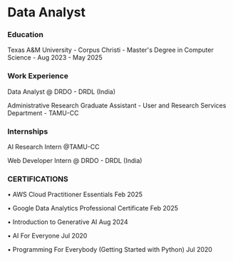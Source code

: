 # Data Analyst

### Education
Texas A&M University - Corpus Christi - Master's Degree in Computer Science - Aug 2023 - May 2025

### Work Experience
Data Analyst @ DRDO - DRDL (India)

Administrative Research Graduate Assistant - User and 
Research Services Department - TAMU-CC

### Internships
AI Research Intern @TAMU-CC

Web Developer Intern @ DRDO - DRDL (India)

### CERTIFICATIONS 
• AWS Cloud Practitioner Essentials                        Feb 2025   

• Google Data Analytics Professional Certificate           Feb 2025  

• Introduction to Generative AI                            Aug 2024   

• AI For Everyone                                          Jul 2020     

• Programming For Everybody (Getting Started with Python)  Jul 2020                                        
